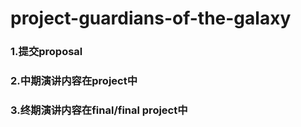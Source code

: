 # project-guardians-of-the-galaxy
### 1.提交proposal
### 2.中期演讲内容在project中
### 3.终期演讲内容在final/final project中
